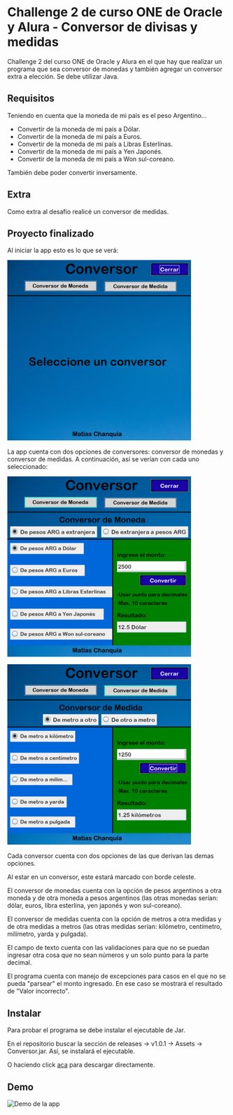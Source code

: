 # Challenge 2 de curso ONE de Oracle y Alura - Conversor de divisas y medidas
 Challenge 2 del curso ONE de Oracle y Alura en el que hay que realizar un programa que sea conversor de monedas y también agregar un conversor extra a elección. Se debe utilizar Java. 
 
## Requisitos

Teniendo en cuenta que la moneda de mi país es el peso Argentino...

 - Convertir de la moneda de mi país a Dólar.
 - Convertir de la moneda de mi país a Euros.
 - Convertir de la moneda de mi país a Libras Esterlinas.
 - Convertir de la moneda de mi país a Yen Japonés.
 - Convertir de la moneda de mi país a Won sul-coreano.
 
 También debe poder convertir inversamente.
 
 ## Extra
 
 Como extra al desafio realicé un conversor de medidas.

## Proyecto finalizado

Al iniciar la app esto es lo que se verá:

![Inicio de la app](https://github.com/matiaschanquia/challenge2-conversor/blob/main/readmeAssets/inicio.png)

La app cuenta con dos opciones de conversores: conversor de monedas y conversor de medidas. A continuación, así se verían con cada uno seleccionado:

![Conversor de moneda](https://github.com/matiaschanquia/challenge2-conversor/blob/main/readmeAssets/monedas.png)

![Conversor de medida](https://github.com/matiaschanquia/challenge2-conversor/blob/main/readmeAssets/medidas.png)

Cada conversor cuenta con dos opciones de las que derivan las demas opciones.

Al estar en un conversor, este estará marcado con borde celeste.

El conversor de monedas cuenta con la opción de pesos argentinos a otra moneda y de otra moneda a pesos argentinos (las otras monedas serían: dólar, euros, libra esterlina, yen japonés y won sul-coreano).

El conversor de medidas cuenta con la opción de metros a otra medidas y de otra medidas a metros (las otras medidas serían: kilómetro, centímetro, milímetro, yarda y pulgada).

El campo de texto cuenta con las validaciones para que no se puedan ingresar otra cosa que no sean números y un solo punto para la parte decimal.

El programa cuenta con manejo de excepciones para casos en el que no se pueda "parsear" el monto ingresado. En ese caso se mostrará el resultado de "Valor incorrecto".

## Instalar

Para probar el programa se debe instalar el ejecutable de Jar.

En el repositorio buscar la sección de releases -> v1.0.1 -> Assets -> Conversor.jar. Así, se instalará el ejecutable.

O haciendo click <a href="https://github.com/matiaschanquia/challenge2-conversor/releases/download/1.0.1/Conversor.jar">aca</a> para descargar directamente.

## Demo

![Demo de la app](https://github.com/matiaschanquia/challenge2-conversor/blob/main/readmeAssets/conversor.gif)

